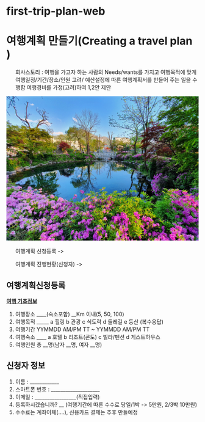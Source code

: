 # first-trip-plan-web
<!doctype html>
<html>
  <head>
   <title> 여행계획 만들기(Creating a travel plan) </title>
   <meta charset = "utf-8">
  </head>

<body>
  <h1>여행계획 만들기(Creating a travel plan )  </h1>
  <ul>회사스토리 : 여행을 가고자 하는 사람의 Needs/wants를 가지고 여행목적에 맞게 여행일정/기간/장소/인원 고려/ 예산설정에 따른 여행계획서를 만들어 주는 일을 수행함
      여행경비를 가정(고려)하여  1,2안 제안</ul>

  <img src="강원.jpg" whdth="100">   
  <ul>여행계획 신청등록 -></ul>
  <ul>여행계획 진행현황(신청자) -></ul>

<h2>여행계획신청등록</h2>

  <strong> <u>여행 기초정보</u> </strong>
  <ol>
    <li>여행장소 ____(숙소포함) __Km 이내(5, 50, 100)</li>
    <li>여행목적 _____ a 힐링 b 관광 c 식도락 d 둘레길 e 등산 (복수응답)</li>
    <li>여행기간 YYMMDD AM/PM TT ~ YYMMDD AM/PM TT </li>
    <li>여행숙소 ____ a 호텔 b 리조트(콘도) c 빌라/펜션 d 게스트하우스</li>
    <li>여행인원 총 __명(남자 __명, 여자 __명)</li>
  </ol>

<h2> 신청자 정보</h2> 
  <ol>
    <li>이름 : ____________ </li>
    <li>스마트폰 번호 : ____________________</li>
    <li>이메일 : _________________(직접입력)</li>
    <li>등록하시겠습니까? __ (여행기간에 따른 수수료 당일/1박 -> 5만원, 2/3박 10만원)</li>
        <li>수수료는 계좌이체(….), 신용카드 결제는 추후 만들예정</li>
  </ol>
</body>

</html>
